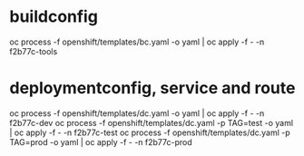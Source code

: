 
# buildconfig
oc process -f openshift/templates/bc.yaml -o yaml | oc apply -f - -n f2b77c-tools
# deploymentconfig, service and route
oc process -f openshift/templates/dc.yaml -o yaml | oc apply -f - -n f2b77c-dev
oc process -f openshift/templates/dc.yaml -p TAG=test -o yaml | oc apply -f - -n f2b77c-test
oc process -f openshift/templates/dc.yaml -p TAG=prod -o yaml | oc apply -f - -n f2b77c-prod

